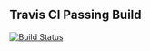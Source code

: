 ## Travis CI Passing Build

[![Build Status](https://travis-ci.org/corporate-dev2016/glacial-fjord-79432.svg?branch=master)](https://travis-ci.org/corporate-dev2016/glacial-fjord-79432)